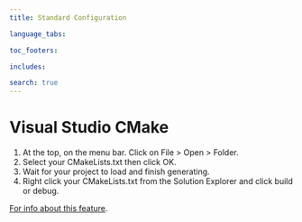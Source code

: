 ```yaml
---
title: Standard Configuration

language_tabs:

toc_footers:

includes:

search: true
---
```


# Visual Studio CMake

 1. At the top, on the menu bar. Click on File > Open > Folder. 
 2. Select your CMakeLists.txt then click OK.
 3. Wait for your project to load and finish generating.
 4. Right click your CMakeLists.txt from the Solution Explorer and click build or debug.

[For info about this feature](https://docs.microsoft.com/en-us/cpp/ide/cmake-tools-for-visual-cpp).
